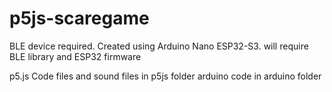 # p5js-scaregame

BLE device required. Created using Arduino Nano ESP32-S3.
will require BLE library and ESP32 firmware 

p5.js Code files and sound files in p5js folder
arduino code in arduino folder


